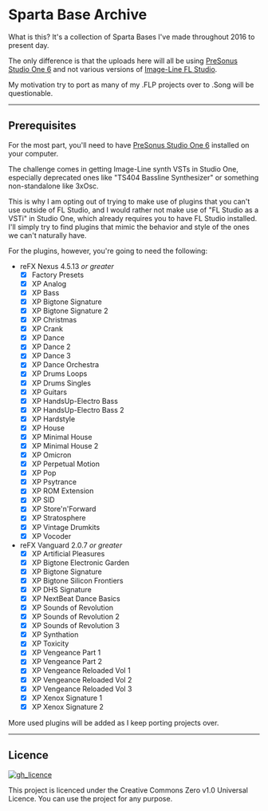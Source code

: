 # Sparta Base Archive

What is this? It's a collection of Sparta Bases I've made throughout 2016 to present day.

The only difference is that the uploads here will all be using [PreSonus Studio One 6](https://www.presonus.com/en/studio-one.html?rdl=true) and not various versions of [Image-Line FL Studio](https://www.image-line.com/fl-studio).

My motivation try to port as many of my .FLP projects over to .Song will be questionable.

---

## Prerequisites

For the most part, you'll need to have [PreSonus Studio One 6](https://www.presonus.com/en/studio-one.html?rdl=true) installed on your computer.

The challenge comes in getting Image-Line synth VSTs in Studio One, especially deprecated ones like "TS404 Bassline Synthesizer" or something non-standalone like 3xOsc.

This is why I am opting out of trying to make use of plugins that you can't use outside of FL Studio, and I would rather not make use of "FL Studio as a VSTi" in Studio One, which already requires you to have FL Studio installed. I'll simply try to find plugins that mimic the behavior and style of the ones we can't naturally have.

For the plugins, however, you're going to need the following:

- reFX Nexus 4.5.13 _or greater_
  - [X] Factory Presets
  - [x] XP Analog
  - [x] XP Bass
  - [x] XP Bigtone Signature
  - [x] XP Bigtone Signature 2
  - [x] XP Christmas
  - [x] XP Crank
  - [x] XP Dance
  - [x] XP Dance 2
  - [x] XP Dance 3
  - [x] XP Dance Orchestra
  - [x] XP Drums Loops
  - [x] XP Drums Singles
  - [x] XP Guitars
  - [x] XP HandsUp-Electro Bass
  - [x] XP HandsUp-Electro Bass 2
  - [x] XP Hardstyle
  - [x] XP House
  - [x] XP Minimal House
  - [x] XP Minimal House 2
  - [x] XP Omicron
  - [x] XP Perpetual Motion
  - [x] XP Pop
  - [x] XP Psytrance
  - [x] XP ROM Extension
  - [x] XP SID
  - [x] XP Store'n'Forward
  - [x] XP Stratosphere
  - [x] XP Vintage Drumkits
  - [x] XP Vocoder
- reFX Vanguard 2.0.7 _or greater_
  - [x] XP Artificial Pleasures
  - [x] XP Bigtone Electronic Garden
  - [x] XP Bigtone Signature
  - [x] XP Bigtone Silicon Frontiers
  - [x] XP DHS Signature
  - [x] XP NextBeat Dance Basics
  - [x] XP Sounds of Revolution
  - [x] XP Sounds of Revolution 2
  - [x] XP Sounds of Revolution 3
  - [x] XP Synthation
  - [x] XP Toxicity
  - [x] XP Vengeance Part 1
  - [x] XP Vengeance Part 2
  - [x] XP Vengeance Reloaded Vol 1
  - [x] XP Vengeance Reloaded Vol 2
  - [x] XP Vengeance Reloaded Vol 3
  - [x] XP Xenox Signature 1
  - [x] XP Xenox Signature 2

More used plugins will be added as I keep porting projects over.

---

## Licence

[![gh_licence](https://img.shields.io/github/license/Kawaxte/SpartaBaseArchive?logo=github&style=for-the-badge)](LICENSE)

This project is licenced under the Creative Commons Zero v1.0 Universal Licence. You can use the project for any purpose.
